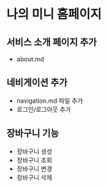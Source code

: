 # 나의 미니 홈페이지
## 서비스 소개 페이지 추가
- about.md
## 네비게이션 추가
- navigation.md 파일 추가
- 로그인/로그아웃 추가
## 장바구니 기능
- 장바구니 생성
- 장바구니 조회
- 장바구니 변경
- 장바구니 삭제

